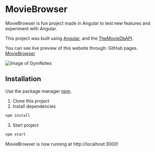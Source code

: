 
# MovieBrowser

MovieBrowser is fun project made in Angular to test new features and experiment with Angular. 

This project was built using [Angular](https://angular.io/), and the [TheMovieDbAPI](https://developers.themoviedb.org/3).

You can see live preview of this website through:
GitHub pages. [MovieBrowser](https://patrykwojcieszak.github.io/MovieBrowser/home)

![Image of GymNotes](https://i.imgur.com/0rhPrpV.png)



## Installation

Use the package manager [npm](https://www.npmjs.com/).

1. Clone this project
2. Install dependencies
```bash
npm install
```

3. Start project
```bash
npm start
```

MovieBrowser is now running at http://localhost:3000!
